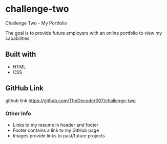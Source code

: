 # challenge-two
Challenge Two - My Portfolio

The goal is to provide future employers with an online portfolio to view my capabilities.

## Built with
* HTML
* CSS

## GitHub Link
github link https://github.com/TheDecoder007/challenge-two

### Other Info
* Links to my resume in header and footer
* Footer contains a link to my GitHub page
* Images provide links to past/future projects






